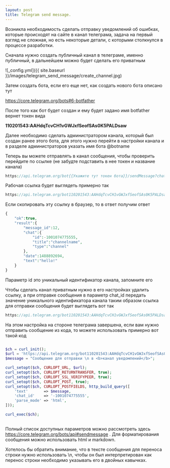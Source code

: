 ```yaml
---
layout: post
title: Telegram send message.
---
```



Возникла необходимость сделать отправку уведомлений об ошибках, которые происходят на сайте в канал телеграма, задача на первый взгляд не сложная, но есть некоторые детали, с которыми столкнулся в процессе разработки.

Сначала нужно создать публичный канал в телеграме, именно публичный, в дальнейшем можно будет сделать его приватным

![_config.yml]({{ site.baseurl }}/images/telegram_send_message/create_channel.jpg)

Затем создать бота, если его еще нет, как создать нового бота описано тут
 
<https://core.telegram.org/bots#6-botfather>

После того как бот будет создан и ему будет задано имя botfather вернет токен вида 

**110201543:AAHdqTcvCH1vGWJxfSeofSAs0K5PALDsaw**

Далее необходимо сделать администратором канала, который был создан ранее этого бота, для этого нужно перейти в настройки канала и в разделе администраторов указать имя бота @botname

Теперь вы можете отправлять в канал сообщения, чтобы проверить перейдите по ссылке (не забудте подставить в нее токен и название канала)
```php
https://api.telegram.org/bot{{Укажите тут токен бота}}/sendMessage?chat_id={{Укажите название канала}}&text=hello!
```
Рабочая ссылка будет выглядеть примерно так
```php
https://api.telegram.org/bot110201543:AAHdqTcvCH1vGWJxfSeofSAs0K5PALDsaw/sendMessage?chat_id=@channelname&text=hello!
```
Если скопировать эту ссылку в браузер, то в ответ получим ответ 
```php
{
    "ok":true,
    "result":{
        "message_id":12,
        "chat":{
            "id":-1001074775555,
            "title":"channelname",
            "type":"channel"
        },
        "date":1488892694,
        "text":"hello!"
    }
}
```
Параметр id это уникальный идентификатор канала, запомните его

Чтобы сделать канал приватным нужно в его настройках удалить ссылку, а при отправке сообщения в параметр chat_id передать значение уникального идентификатора канала 
таким образом ссылка для отправки сообщения будет выглядеть вот так
```php
https://api.telegram.org/bot110201543:AAHdqTcvCH1vGWJxfSeofSAs0K5PALDsaw/sendMessage?chat_id=-1001074775555&text=hello!
```
На этом настройка на стороне телеграма завершена, если вам нужно отправить сообщение из кода, то можете использовать примерно вот такой код

```php

$ch = curl_init();
$url = 'https://api.telegram.org/bot110201543:AAHdqTcvCH1vGWJxfSeofSAs0K5PALDsaw/sendMessage';
$message = "Сообщение для отправки \n в <b>канал уведомлений</b>";

curl_setopt($ch, CURLOPT_URL, $url);
curl_setopt($ch, CURLOPT_RETURNTRANSFER, true);
curl_setopt($ch, CURLOPT_SSL_VERIFYPEER, true);
curl_setopt($ch, CURLOPT_POST, true);
curl_setopt($ch, CURLOPT_POSTFIELDS, http_build_query([
    'text'       => $message,
    'chat_id'    => '-1001074775555',
    'parse_mode' => 'html',
]));

curl_exec($ch);
        
```

Полный список доступных параметров можно рассмотреть здесь <https://core.telegram.org/bots/api#sendmessage> . Для форматирования сообщения можно использовать html и markdown.


Хотелось бы обратить внимание, что в тексте сообщения для переноса строки нужно использовать \n, чтобы он был интерпретирован как перенос
строки необходимо указывать его в двойных кавычках. 